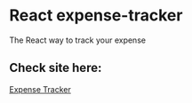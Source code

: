 # React expense-tracker
The React way to track your expense 

## Check site here: 
[Expense Tracker](https://tenzind12.github.io/React-expense-tracker/)
